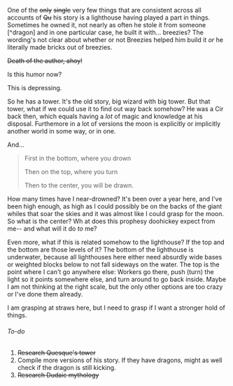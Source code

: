 One of the ~~only~~ ~~single~~ very few things that are consistent across all accounts of ~~Qu~~ his story is a lighthouse having played a part in things. Sometimes he owned it, not nearly as often he stole it from someone [^dragon] and in one particular case, he built it with... breezies? The wording's not clear about whether or not Breezies helped him build it *or* he literally made bricks out of breezies.

~~Death of the author, ahoy!~~

Is this humor now?

This is depressing.

So he has a tower. It's the old story, big wizard with big tower.  But that tower, what if we could use it to find out way back somehow? He was a Cir back then, which equals having a *lot* of magic and knowledge at his disposal. Furthemore in a lot of versions the moon is explicitly or implicitly another world in some way, or in one.

And...

> First in the bottom, where you drown
> 
> Then on the top, where you turn
> 
> Then to the center, you will be drawn. 

How many times have I near-drowned? It's been over a year here, and I've been high enough, as high as I could possibly be on the backs of the giant whiles that soar the skies and it was almost like I could grasp for the moon. So what is the center? Wh at does this prophesy doohickey expect from me-- and what will it do *to* me?

Even more, what if this is related somehow to the lighthouse? If the top and the bottom are those levels of it? The bottom of the lighthouse is underwater, because all lighthouses here either need absurdly wide bases or weighted blocks below to not fall sideways on the water. The top is the point where I can't go anywhere else: Workers go there, push (turn) the light so it points somewhere else, and turn around to go back inside. Maybe I am not thinking at the right scale, but the only other options are too crazy or I've done them already.

I am grasping at straws here, but I need to grasp if I want a stronger hold of things.


###### To-do

1. ~~Research Quesque's tower~~
2. Compile more versions of his story. If they have dragons, might as well check if the dragon is still kicking.
1. ~~Research Dudaic mythology~~
